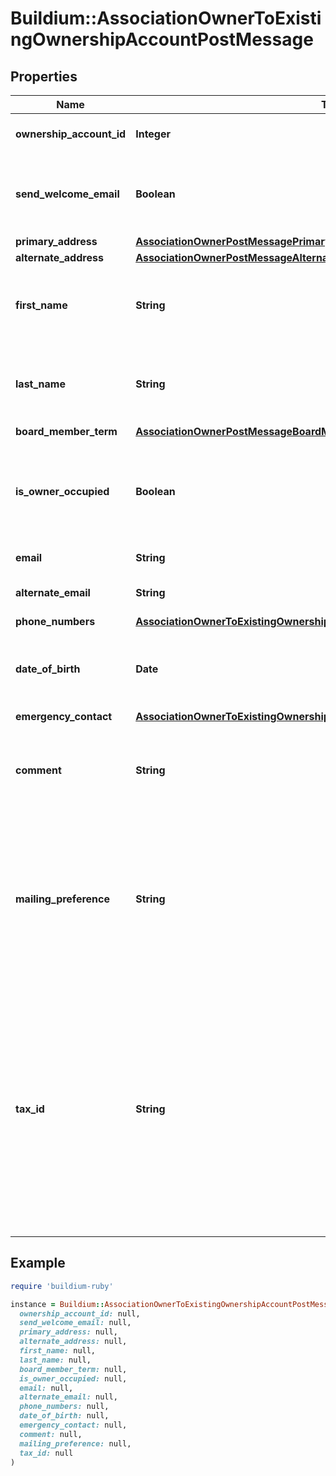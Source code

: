 # Buildium::AssociationOwnerToExistingOwnershipAccountPostMessage

## Properties

| Name | Type | Description | Notes |
| ---- | ---- | ----------- | ----- |
| **ownership_account_id** | **Integer** | Ownership account Id for the owner. |  |
| **send_welcome_email** | **Boolean** | Send a welcome email to any homeowner at the association |  |
| **primary_address** | [**AssociationOwnerPostMessagePrimaryAddress**](AssociationOwnerPostMessagePrimaryAddress.md) |  |  |
| **alternate_address** | [**AssociationOwnerPostMessageAlternateAddress**](AssociationOwnerPostMessageAlternateAddress.md) |  | [optional] |
| **first_name** | **String** | First name of the owner. The value can not exceed 127 characters. |  |
| **last_name** | **String** | Last name of the owner. The value can not exceed 127 characters. |  |
| **board_member_term** | [**AssociationOwnerPostMessageBoardMemberTerm**](AssociationOwnerPostMessageBoardMemberTerm.md) |  | [optional] |
| **is_owner_occupied** | **Boolean** | Indicates if the association owner occupies a unit(s) within the association. |  |
| **email** | **String** | Email of owner. | [optional] |
| **alternate_email** | **String** | Alternate email of owner. | [optional] |
| **phone_numbers** | [**AssociationOwnerToExistingOwnershipAccountPostMessagePhoneNumbers**](AssociationOwnerToExistingOwnershipAccountPostMessagePhoneNumbers.md) |  | [optional] |
| **date_of_birth** | **Date** | Date Of Birth for the owner. Must be formatted as &#x60;YYYY-MM-DD&#x60;. | [optional] |
| **emergency_contact** | [**AssociationOwnerToExistingOwnershipAccountPostMessageEmergencyContact**](AssociationOwnerToExistingOwnershipAccountPostMessageEmergencyContact.md) |  | [optional] |
| **comment** | **String** | Comments about the owner. The value can not exceed 65,535 characters. | [optional] |
| **mailing_preference** | **String** | Mailing preferences for the owner. If an alternate address exists and this value is not provided then the primary address will be set as the preferred address. | [optional] |
| **tax_id** | **String** | Taxpayer identification number of the owner. Examples of United States identification numbers are Social Security number or a Employer Identification Number. Valid formats are: &#x60;12-1234567&#x60;, &#x60;123-12-1234&#x60;, &#x60;123456789&#x60;. | [optional] |

## Example

```ruby
require 'buildium-ruby'

instance = Buildium::AssociationOwnerToExistingOwnershipAccountPostMessage.new(
  ownership_account_id: null,
  send_welcome_email: null,
  primary_address: null,
  alternate_address: null,
  first_name: null,
  last_name: null,
  board_member_term: null,
  is_owner_occupied: null,
  email: null,
  alternate_email: null,
  phone_numbers: null,
  date_of_birth: null,
  emergency_contact: null,
  comment: null,
  mailing_preference: null,
  tax_id: null
)
```

